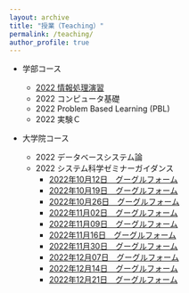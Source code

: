 ```yaml
---
layout: archive
title: "授業（Teaching）"
permalink: /teaching/
author_profile: true
---
```


* 学部コース
  * [2022 情報処理演習](http://wanweiwei07.github.io/teaching/jse/)
  * 2022 コンピュータ基礎
  * 2022 Problem Based Learning (PBL)
  * 2022 実験Ｃ

* 大学院コース
  * 2022 データベースシステム論
  * 2022 システム科学ゼミナーガイダンス
    * [2022年10月12日　グーグルフォーム](https://forms.gle/C5HZAuP6NJEhrHys5)
    * [2022年10月19日　グーグルフォーム](https://forms.gle/ttGDd6buP7Qc99738)
    * [2022年10月26日　グーグルフォーム](https://forms.gle/ZhuVqrxT5Wa3VBs58)
    * [2022年11月02日　グーグルフォーム](https://forms.gle/Vptc3VASn53Th8ieA)
    * [2022年11月09日　グーグルフォーム](https://forms.gle/z48oSohzUhySoucr7)
    * [2022年11月16日　グーグルフォーム](https://forms.gle/M7diRmYori2Jv4VT6)
    * [2022年11月30日　グーグルフォーム](https://forms.gle/YjpxhS5tm3GuF63k9)
    * [2022年12月07日　グーグルフォーム](https://forms.gle/aDAisDt2pUqdRudNA)
    * [2022年12月14日　グーグルフォーム](https://forms.gle/MHgZetW5vxctSkcf9)
    * [2022年12月21日　グーグルフォーム](https://forms.gle/BZ8DM8CLvczV22sk6)
